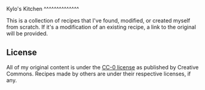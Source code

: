 Kylo's Kitchen
^^^^^^^^^^^^^^

This is a collection of recipes that I've found, modified, or created myself
from scratch. If it's a modification of an existing recipe, a link to the
original will be provided.

License
-------

All of my original content is under the
[CC-0 license](https://creativecommons.org/share-your-work/public-domain/cc0/)
as published by Creative Commons. Recipes made by others are under their
respective licenses, if any.
